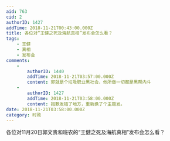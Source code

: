 ```yaml
---
aid: 763
cid: 2
authorID: 1427
addTime: 2018-11-21T00:43:00.000Z
title: 各位对“王健之死及海航真相”发布会怎么看？
tags:
    - 王健
    - 真相
    - 发布会
comments:
    -
        authorID: 1440
        addTime: 2018-11-21T03:57:00.000Z
        content: 郭就是个垃圾职业黑社会，他所做一切都是黑帮内斗
    -
        authorID: 1427
        addTime: 2018-11-21T03:58:00.000Z
        content: 抱歉发错了地方，重新换了个主题发。
date: 2018-11-21T03:58:00.000Z
category: 时政
---
```


各位对11月20日郭文贵和班农的“王健之死及海航真相”发布会怎么看？
